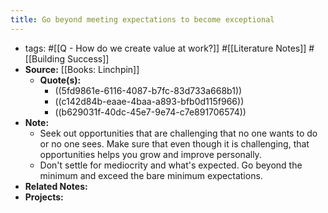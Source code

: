 ```yaml
---
title: Go beyond meeting expectations to become exceptional
---
```


- tags: #[[Q - How do we create value at work?]] #[[Literature Notes]] #[[Building Success]]
- **Source:** [[Books: Linchpin]]
	- **Quote(s):**
		- ((5fd9861e-6116-4087-b7fc-83d733a668b1))
		- ((c142d84b-eaae-4baa-a893-bfb0d115f966))
		- ((b629031f-40dc-45e7-9e74-c7e891706574))
- **Note:**
	- Seek out opportunities that are challenging that no one wants to do or no one sees. Make sure that even though it is challenging, that opportunities helps you grow and improve personally.
	- Don't settle for mediocrity and what's expected. Go beyond the minimum and exceed the bare minimum expectations.
- **Related Notes:**
- **Projects:**